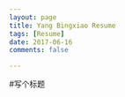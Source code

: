 ```yaml
---
layout: page
title: Yang Bingxiao Resume
tags: [Resume]
date: 2017-06-16
comments: false

---
```

#写个标题
